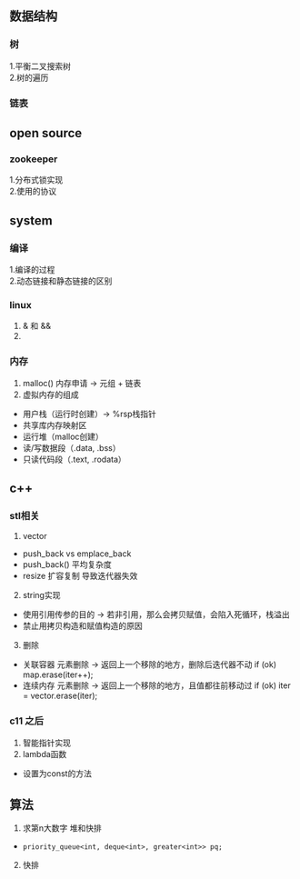 ## 数据结构

### 树

1.平衡二叉搜索树  
2.树的遍历

### 链表

## open source

### zookeeper

1.分布式锁实现  
2.使用的协议  

## system

### 编译

1.编译的过程  
2.动态链接和静态链接的区别  

### linux

1. & 和 &&  
2. 

### 内存

1. malloc() 内存申请 -> 元组 + 链表
2. 虚拟内存的组成
  - 用户栈（运行时创建）-> %rsp栈指针
  - 共享库内存映射区
  - 运行堆（malloc创建）
  - 读/写数据段（.data, .bss）
  - 只读代码段（.text, .rodata）


## c++

### stl相关
1. vector  
  - push_back vs emplace_back
  - push_back() 平均复杂度
  - resize 扩容复制 导致迭代器失效
2. string实现  
  - 使用引用传参的目的 -> 若非引用，那么会拷贝赋值，会陷入死循环，栈溢出  
  - 禁止用拷贝构造和赋值构造的原因
3. 删除
  - 关联容器 元素删除 -> 返回上一个移除的地方，删除后迭代器不动 if (ok) map.erase(iter++);
  - 连续内存 元素删除 -> 返回上一个移除的地方，且值都往前移动过 if (ok) iter = vector.erase(iter);


### 

### c11 之后
1. 智能指针实现  
4. lambda函数  
  - 设置为const的方法
  
## 算法

1. 求第n大数字 堆和快排  
  - `priority_queue<int, deque<int>, greater<int>> pq;`
2. 快排
